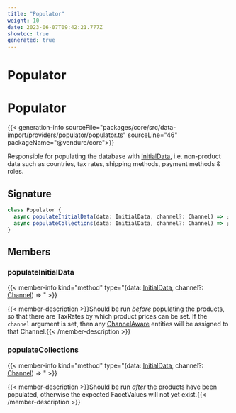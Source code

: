 ```yaml
---
title: "Populator"
weight: 10
date: 2023-06-07T09:42:21.777Z
showtoc: true
generated: true
---
```

<!-- This file was generated from the Vendure source. Do not modify. Instead, re-run the "docs:build" script -->

# Populator
<div class="symbol">


# Populator

{{< generation-info sourceFile="packages/core/src/data-import/providers/populator/populator.ts" sourceLine="46" packageName="@vendure/core">}}

Responsible for populating the database with <a href='/typescript-api/import-export/initial-data#initialdata'>InitialData</a>, i.e. non-product data such as countries, tax rates,
shipping methods, payment methods & roles.

## Signature

```TypeScript
class Populator {
  async populateInitialData(data: InitialData, channel?: Channel) => ;
  async populateCollections(data: InitialData, channel?: Channel) => ;
}
```
## Members

### populateInitialData

{{< member-info kind="method" type="(data: <a href='/typescript-api/import-export/initial-data#initialdata'>InitialData</a>, channel?: <a href='/typescript-api/entities/channel#channel'>Channel</a>) => "  >}}

{{< member-description >}}Should be run *before* populating the products, so that there are TaxRates by which
product prices can be set. If the `channel` argument is set, then any <a href='/typescript-api/entities/interfaces#channelaware'>ChannelAware</a>
entities will be assigned to that Channel.{{< /member-description >}}

### populateCollections

{{< member-info kind="method" type="(data: <a href='/typescript-api/import-export/initial-data#initialdata'>InitialData</a>, channel?: <a href='/typescript-api/entities/channel#channel'>Channel</a>) => "  >}}

{{< member-description >}}Should be run *after* the products have been populated, otherwise the expected FacetValues will not
yet exist.{{< /member-description >}}


</div>
